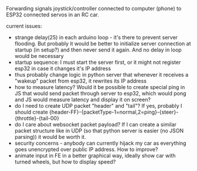 Forwarding signals joystick/controller connected to computer (phone) to ESP32 connected servos in an RC car.

current issues:
- strange delay(25) in each arduino loop - it's there to prevent server flooding. But probably it would be better to initialize server connection at startup (in setup?) and then never send it again. And no delay in loop would be necessary
- startup sequence: I must start the server first, or it might not register esp32 in case it changes it's IP address
 - thus probably change logic in python server that whenever it receives a "wakeup" packet from esp32, it rewrites its IP address
- how to measure latency? Would it be possible to create special ping in JS that would send packet through server to esp32, which would pong and JS would measure latency and display it on screen? 
- do I need to create UDP packet "header" and "tail"? If yes, probably I should create {header-FF}-{packetType-1=normal,2=ping}-{steer}-{throttle}-{tail-00}
- do I care about websocket packet payload? If I can create a similar packet structure like in UDP (so that python server is easier (no JSON parsing)) it would be worth it.
- security concerns - anybody can currently hijack my car as everything goes unencrypted over public IP address. How to improve?
- animate input in FE in a better graphical way, ideally show car with turned wheels, but how to display speed?